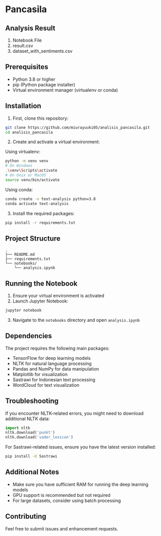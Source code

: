 
# Pancasila

## Analysis Result

1. Notebook File
2. result.csv
3. dataset_with_sentiments.csv

## Prerequisites

- Python 3.8 or higher
- pip (Python package installer)
- Virtual environment manager (virtualenv or conda)

## Installation

1. First, clone this repository:
```bash
git clone https://github.com/miurayuuki05/analisis_pancasila.git
cd analisis_pancasila
```

2. Create and activate a virtual environment:

Using virtualenv:
```bash
python -m venv venv
# On Windows
.\venv\Scripts\activate
# On Unix or MacOS
source venv/bin/activate
```

Using conda:
```bash
conda create -n text-analysis python=3.8
conda activate text-analysis
```

3. Install the required packages:
```bash
pip install -r requirements.txt
```

## Project Structure

```
.
├── README.md
├── requirements.txt
└── notebooks/
    └── analysis.ipynb
```

## Running the Notebook

1. Ensure your virtual environment is activated
2. Launch Jupyter Notebook:
```bash
jupyter notebook
```
3. Navigate to the `notebooks` directory and open `analysis.ipynb`

## Dependencies

The project requires the following main packages:

- TensorFlow for deep learning models
- NLTK for natural language processing
- Pandas and NumPy for data manipulation
- Matplotlib for visualization
- Sastrawi for Indonesian text processing
- WordCloud for text visualization

## Troubleshooting

If you encounter NLTK-related errors, you might need to download additional NLTK data:
```python
import nltk
nltk.download('punkt')
nltk.download('vader_lexicon')
```

For Sastrawi-related issues, ensure you have the latest version installed:
```bash
pip install -U Sastrawi
```

## Additional Notes

- Make sure you have sufficient RAM for running the deep learning models
- GPU support is recommended but not required
- For large datasets, consider using batch processing

## Contributing

Feel free to submit issues and enhancement requests.

